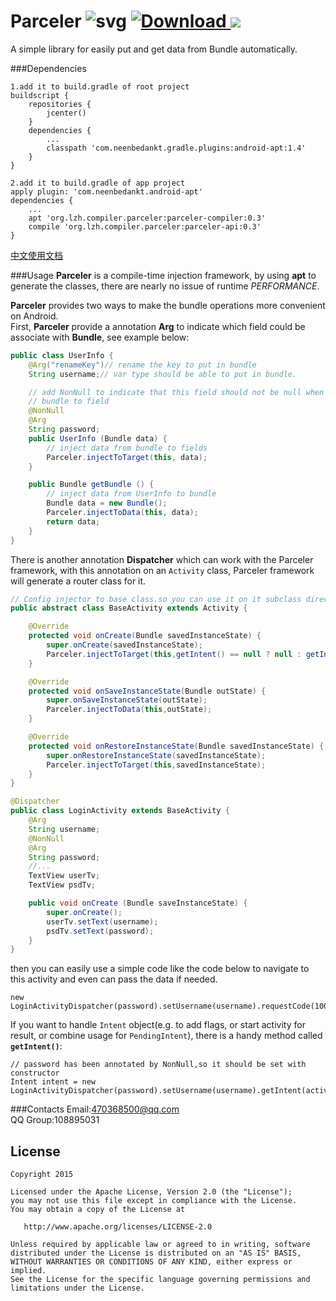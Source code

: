 # Parceler ![svg](https://travis-ci.org/yjfnypeu/Parceler.svg?branch=master)    [ ![Download](https://api.bintray.com/packages/yjfnypeu/maven/Parceler/images/download.svg) ](https://bintray.com/yjfnypeu/maven/Parceler/_latestVersion)   <a href="http://www.methodscount.com/?lib=org.lzh.compiler.parceler%3Aparceler-api%3A0.2"><img src="https://img.shields.io/badge/Methods and size-core: 42 | deps: 1 | 7 KB-e91e63.svg"/></a>

A simple library for easily put and get data from Bundle automatically.

###Dependencies

```
1.add it to build.gradle of root project
buildscript {
    repositories {
        jcenter()
    }
    dependencies {
        ...
        classpath 'com.neenbedankt.gradle.plugins:android-apt:1.4'
    }
}

2.add it to build.gradle of app project
apply plugin: 'com.neenbedankt.android-apt'
dependencies {
    ...
    apt 'org.lzh.compiler.parceler:parceler-compiler:0.3'
    compile 'org.lzh.compiler.parceler:parceler-api:0.3'
}
```

[中文使用文档](./USAGE-CH.md)

###Usage
**Parceler** is a compile-time injection framework, by using **apt** to generate the classes,
there are nearly no issue of runtime <i>PERFORMANCE</i>.

**Parceler** provides two ways to make the bundle operations more convenient on Android.<br>
First, <b>Parceler</b> provide a annotation <b>Arg</b> to indicate which field could be associate with <b>Bundle</b>, see example below:

```Java
public class UserInfo {
    @Arg("renameKey")// rename the key to put in bundle
    String username;// var type should be able to put in bundle.

    // add NonNull to indicate that this field should not be null when you injects from
    // bundle to field
    @NonNull
    @Arg
    String password;
    public UserInfo (Bundle data) {
        // inject data from bundle to fields
        Parceler.injectToTarget(this, data);
    }

    public Bundle getBundle () {
        // inject data from UserInfo to bundle
        Bundle data = new Bundle();
        Parceler.injectToData(this, data);
        return data;
    }
}
```

There is another annotation **Dispatcher** which can work with the Parceler framework, with this
annotation on an `Activity` class, Parceler framework will generate a router class for it.
```Java
// Config injector to base class.so you can use it on it subclass directly
public abstract class BaseActivity extends Activity {

    @Override
    protected void onCreate(Bundle savedInstanceState) {
        super.onCreate(savedInstanceState);
        Parceler.injectToTarget(this,getIntent() == null ? null : getIntent().getExtras());
    }

    @Override
    protected void onSaveInstanceState(Bundle outState) {
        super.onSaveInstanceState(outState);
        Parceler.injectToData(this,outState);
    }

    @Override
    protected void onRestoreInstanceState(Bundle savedInstanceState) {
        super.onRestoreInstanceState(savedInstanceState);
        Parceler.injectToTarget(this,savedInstanceState);
    }
}
```
```Java
@Dispatcher
public class LoginActivity extends BaseActivity {
    @Arg
    String username;
    @NonNull
    @Arg
    String password;
    //...
    TextView userTv;
    TextView psdTv;

    public void onCreate (Bundle saveInstanceState) {
        super.onCreate();
        userTv.setText(username);
        psdTv.setText(password);
    }
}
```
then you can easily use a simple code like the code below to navigate to this activity and even can pass the data if needed.

```
new LoginActivityDispatcher(password).setUsername(username).requestCode(100).start(activity);
```

If you want to handle `Intent` object(e.g. to add flags, or start activity for result, or combine
 usage for `PendingIntent`), there is a handy method called **`getIntent()`**:
```
// password has been annotated by NonNull,so it should be set with constructor
Intent intent = new LoginActivityDispatcher(password).setUsername(username).getIntent(activity);
```

###Contacts
Email:470368500@qq.com<br>
QQ Group:108895031


## License
```
Copyright 2015 

Licensed under the Apache License, Version 2.0 (the "License");
you may not use this file except in compliance with the License.
You may obtain a copy of the License at

   http://www.apache.org/licenses/LICENSE-2.0

Unless required by applicable law or agreed to in writing, software
distributed under the License is distributed on an "AS IS" BASIS,
WITHOUT WARRANTIES OR CONDITIONS OF ANY KIND, either express or implied.
See the License for the specific language governing permissions and
limitations under the License.
```



